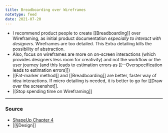 ```yaml
---
title: Breadboarding over Wireframes
notetype: feed
date: 2021-07-20
---
```


- I recommend product people to create [[Breadboarding]] over Wireframing, as initial product documentation _especially to interact with designers_. Wireframes are too detailed. This Extra detailing kills the possibility of abstraction. 
- Also, focus on wireframes are more on on-screen interactions (which provides designers less room for creativity) and not the workflow or the user journey (and this leads to estimation errors as [[--Overspecification leads to estimation errors]])
- [[Fat-marker method]] and [[Breadboarding]] are better, faster way of idea interactions. If micro detailing is needed, it is better to go for [[Draw over the screenshot]].
- [[Stop spending time on Wireframing]]

---

### Source
- [ShapeUp Chapter 4](https://basecamp.com/shapeup/1.3-chapter-04#breadboarding) 
- [[§Design]]